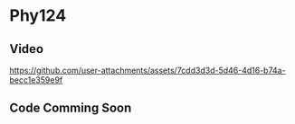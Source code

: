 # Phy124
## Video
https://github.com/user-attachments/assets/7cdd3d3d-5d46-4d16-b74a-becc1e359e9f
## Code Comming Soon
